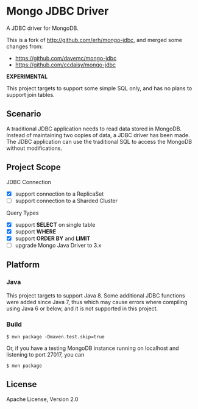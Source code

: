 Mongo JDBC Driver
===========

A JDBC driver for MongoDB.

This is a fork of http://github.com/erh/mongo-jdbc, and merged some changes from:
- https://github.com/davemc/mongo-jdbc
- https://github.com/ccdaisy/mongo-jdbc

__EXPERIMENTAL__

This project targets to support some simple SQL only, and has no plans to support join tables.

## Scenario

A traditional JDBC application needs to read data stored in MongoDB. Instead of maintaining two copies of data,
a JDBC driver has been made. The JDBC application can use the traditional SQL to access the MongoDB without modifications.

## Project Scope

JDBC Connection
- [x] support connection to a ReplicaSet
- [ ] support connection to a Sharded Cluster

Query Types
- [x] support __SELECT__ on single table
- [x] support __WHERE__
- [x] support __ORDER BY__ and __LIMIT__
- [ ] upgrade Mongo Java Driver to 3.x

## Platform

### Java

This project targets to support Java 8. Some additional JDBC functions were added since Java 7,
thus which may cause errors where compiling using Java 6 or below, and it is not supported in this project.

### Build

```
$ mvn package -Dmaven.test.skip=true
```

Or, if you have a testing MongoDB instance running on localhost and listening to port 27017, you can
```
$ mvn package
```

## License
Apache License, Version 2.0